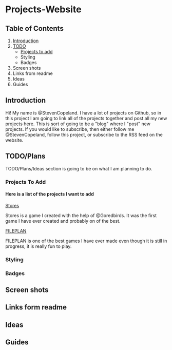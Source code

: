# Projects-Website

## Table of Contents
1. [Introduction](#Introduction)
3. [TODO](#TODO)
    - [Projects to add](#projects)
    - Styling
    - Badges
4. Screen shots
5. Links from readme
6. Ideas
7. Guides

## <a name="Introduction"></a>Introduction

Hi! My name is @StevenCopeland. I have a lot of projects on Github, so in this project I am going to link all of the projects together and post all my new projects here. This is sort of going to be a "blog" where I "post" new projects. If you would like to subscribe, then either follow me @StevenCopeland, follow this project, or subscribe to the RSS feed on the website.

## <a name="TODO"></a>TODO/Plans

TODO/Plans/Ideas section is going to be on what I am planning to do.

### <a name="projects"></a>Projects To Add

#### Here is a list of the projects I want to add

[Stores](https://stevencopeland.github.io/Stores/)

Stores is a game I created with the help of @Goredbirds. It was the first game I have ever created and probably on of the best.

[FILEPLAN](https://stevencopeland.github.io/FILEPLAN/)

FILEPLAN is one of the best games I have ever made even though it is still in progress, it is really fun to play.

### Styling

### Badges

## Screen shots

## Links form readme

## Ideas

## Guides
